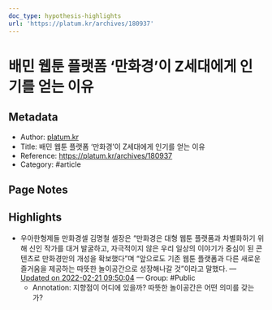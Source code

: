 ```yaml
---
doc_type: hypothesis-highlights
url: 'https://platum.kr/archives/180937'
---
```


# 배민 웹툰 플랫폼 ‘만화경’이 Z세대에게 인기를 얻는 이유

## Metadata
- Author: [platum.kr]()
- Title: 배민 웹툰 플랫폼 ‘만화경’이 Z세대에게 인기를 얻는 이유
- Reference: https://platum.kr/archives/180937
- Category: #article

## Page Notes
## Highlights
- 우아한형제들 만화경셀 김명철 셀장은 “만화경은 대형 웹툰 플랫폼과 차별화하기 위해 신인 작가를 대거 발굴하고, 자극적이지 않은 우리 일상의 이야기가 중심이 된 콘텐츠로 만화경만의 개성을 확보했다”며 “앞으로도 기존 웹툰 플랫폼과 다른 새로운 즐거움을 제공하는 따뜻한 놀이공간으로 성장해나갈 것”이라고 말했다. — [Updated on 2022-02-21 09:50:04](https://hyp.is/NUuRHJKwEeyKh7f2keHzCQ/platum.kr/archives/180937) — Group: #Public
    - Annotation: 지향점이 어디에 있을까?
따뜻한 놀이공간은 어떤 의미를 갖는가?


